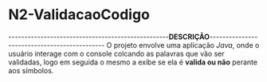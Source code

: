 # N2-ValidacaoCodigo


--------------------------------------------------**DESCRIÇÃO**---------------------------------------------
O projeto envolve uma aplicação *Java*, onde o usuário interage com o console colcando as palavras que vão 
ser validadas, logo em seguida o mesmo a exibe se ela é **valida ou não** perante aos símbolos.


